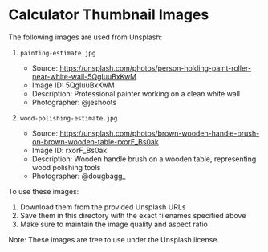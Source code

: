 # Calculator Thumbnail Images

The following images are used from Unsplash:

1. `painting-estimate.jpg`
   - Source: https://unsplash.com/photos/person-holding-paint-roller-near-white-wall-5QgIuuBxKwM
   - Image ID: 5QgIuuBxKwM
   - Description: Professional painter working on a clean white wall
   - Photographer: @jeshoots

2. `wood-polishing-estimate.jpg`
   - Source: https://unsplash.com/photos/brown-wooden-handle-brush-on-brown-wooden-table-rxorF_Bs0ak
   - Image ID: rxorF_Bs0ak
   - Description: Wooden handle brush on a wooden table, representing wood polishing tools
   - Photographer: @dougbagg_

To use these images:
1. Download them from the provided Unsplash URLs
2. Save them in this directory with the exact filenames specified above
3. Make sure to maintain the image quality and aspect ratio

Note: These images are free to use under the Unsplash license. 